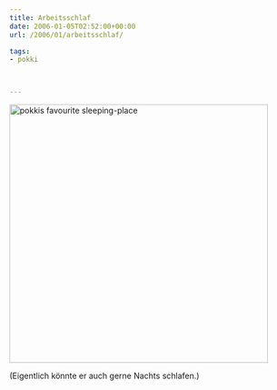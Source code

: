 ```yaml
---
title: Arbeitsschlaf
date: 2006-01-05T02:52:00+00:00
url: /2006/01/arbeitsschlaf/

tags:
- pokki



---
```

[<img width="455" src="//static.flickr.com/39/82442903_dff2581f52.jpg" alt="pokkis favourite sleeping-place" />][1]

(Eigentlich könnte er auch gerne Nachts schlafen.)

 [1]: http://www.flickr.com/photos/schreibblogade/82442903/ "pokkis favourite sleeping-place"
